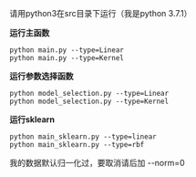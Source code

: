 请用python3在src目录下运行（我是python 3.7.1）

**运行主函数**

```shell
python main.py --type=Linear
python main.py --type=Kernel
```

**运行参数选择函数**

```shell
python model_selection.py --type=Linear
python model_selection.py --type=Kernel
```

**运行sklearn**

```shell
python main_sklearn.py --type=linear
python main_sklearn.py --type=rbf
```

我的数据默认归一化过，要取消请后加 --norm=0